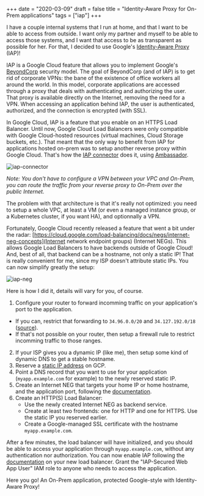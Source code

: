 +++
date = "2020-03-09"
draft = false
title = "Identity-Aware Proxy for On-Prem applications"
tags = ["iap"]
+++

I have a couple internal systems that I run at home, and that I want to be able to access from outside.
I want only my partner and myself to be able to access those systems, and I want that access to be as
transparent as possible for her. For that, I decided to use Google's
[Identity-Aware Proxy](https://cloud.google.com/iap) (IAP)!

IAP is a Google Cloud feature that allows you to implement
Google's [BeyondCorp](https://cloud.google.com/beyondcorp) security model. The goal of BeyondCorp (and of IAP) is
to get rid of corporate VPNs: the bane of the existence of office workers all around the world. In this model,
corporate applications are accessed through a proxy that deals with authenticating and authorizing the user.
That proxy is available directly on the Internet, removing the need for a VPN. When accessing an application
behind IAP, the user is authenticated, authorized, and the connection is encrypted (with SSL).

In Google Cloud, IAP is a feature that you enable on an HTTPS Load Balancer. Until now, Google Cloud Load Balancers
were only compatible with Google Cloud-hosted resources (virtual machines, Cloud Storage buckets, etc.). That meant
that the only way to benefit from IAP for applications hosted on-prem was to setup another reverse proxy within
Google Cloud. That's how the [IAP connector](https://cloud.google.com/iap/docs/enabling-on-prem-howto) does it,
using [Ambassador](https://www.envoyproxy.io/docs/envoy/latest/start/distro/ambassador).

![iap-connector](/img/iap-on-prem/iap-connector.png)

_Note: You don't have to configure a VPN between your VPC and On-Prem, you can route the traffic from your reverse
proxy to On-Prem over the public Internet._

The problem with that architecture is that it's really not optimized: you need to setup a whole VPC, at least a VM
(or even a managed instance group, or a Kubernetes cluster, if you want HA), and optionnally a VPN.

Fortunately, Google Cloud recently released a feature that went a bit under the radar:
[https://cloud.google.com/load-balancing/docs/negs/internet-neg-concepts](Internet network endpoint groups) (Internet NEGs).
This allows Google Load Balancers to have backends outside of Google Cloud! And, best of all, that backend can
be a hostname, not only a static IP! That is really convenient for me, since my ISP doesn't attribute static IPs.
You can now simplify greatly the setup:

![iap-neg](/img/iap-on-prem/iap-neg.png)

Here is how I did it, details will vary for you, of course.
1. Configure your router to forward incomming traffic on your application's port to the application.
  * If you can, restrict that forwarding to `34.96.0.0/20` and `34.127.192.0/18` ([source](https://cloud.google.com/load-balancing/docs/https/troubleshooting-ext-https-lbs#traffic_does_not_reach_the_endpoints)).
  * If that's not possible on your router, then setup a firewall rule to restrict incomming traffic to those ranges.
2. If your ISP gives you a dynamic IP (like me), then setup some kind of dynamic DNS to get a stable hostname.
3. Reserve a [static IP address](https://cloud.google.com/compute/docs/ip-addresses/reserve-static-external-ip-address)
   on GCP.
4. Point a DNS record that you want to use for your application (`myapp.example.com` for example) to
   the newly reserved static IP.
5. Create an Internet NEG that targets your home IP or home hostname, and the application port, following the
   [documentation](https://cloud.google.com/load-balancing/docs/negs/setting-up-internet-negs).
6. Create an HTTP(S) Load Balancer:
   * Use the newly created Internet NEG as backend service.
   * Create at least two frontends: one for HTTP and one for HTTPS. Use the static IP you reserved earlier.
   * Create a Google-managed SSL certificate with the hostname `myapp.example.com`.

After a few minutes, the load balancer will have initialized, and you should be able to access your application
through `myapp.example.com`, without any authentication nor authorization. You can now enable IAP following
the [documentation](https://cloud.google.com/iap/docs/enabling-compute-howto) on your new load balancer.
Grant the "IAP-Secured Web App User" IAM role to anyone who needs to access the application.

Here you go! An On-Prem application, protected Google-style with Identity-Aware Proxy!